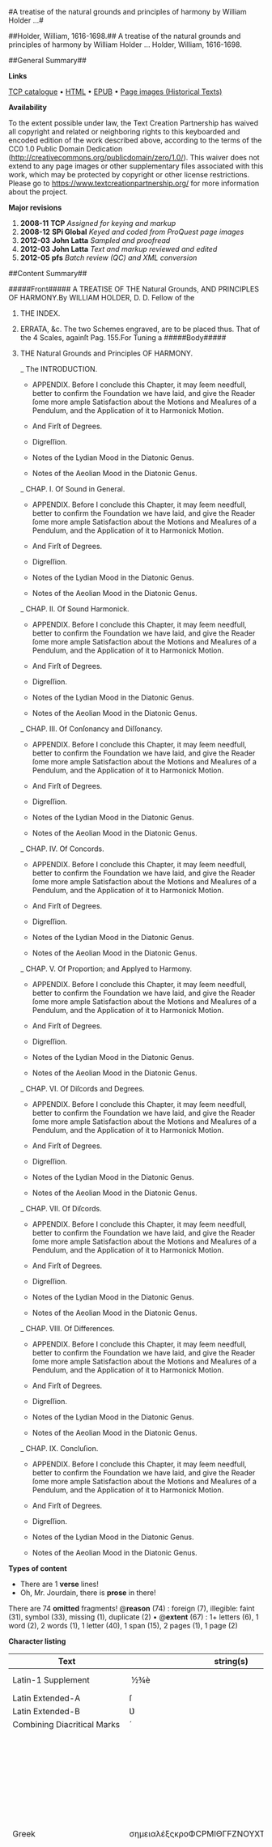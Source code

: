 #A treatise of the natural grounds and principles of harmony by William Holder ...#

##Holder, William, 1616-1698.##
A treatise of the natural grounds and principles of harmony by William Holder ...
Holder, William, 1616-1698.

##General Summary##

**Links**

[TCP catalogue](http://www.ota.ox.ac.uk/tcp/)  • 
[HTML](http://tei.it.ox.ac.uk/tcp/Texts-HTML/free/A44/A44132.html)  • 
[EPUB](http://tei.it.ox.ac.uk/tcp/Texts-EPUB/free/A44/A44132.epub) • 
[Page images (Historical Texts)](https://historicaltexts.jisc.ac.uk/eebo-12340408e)

**Availability**

To the extent possible under law, the Text Creation Partnership has waived all copyright and related or neighboring rights to this keyboarded and encoded edition of the work described above, according to the terms of the CC0 1.0 Public Domain Dedication (http://creativecommons.org/publicdomain/zero/1.0/). This waiver does not extend to any page images or other supplementary files associated with this work, which may be protected by copyright or other license restrictions. Please go to https://www.textcreationpartnership.org/ for more information about the project.

**Major revisions**

1. __2008-11__ __TCP__ *Assigned for keying and markup*
1. __2008-12__ __SPi Global__ *Keyed and coded from ProQuest page images*
1. __2012-03__ __John Latta__ *Sampled and proofread*
1. __2012-03__ __John Latta__ *Text and markup reviewed and edited*
1. __2012-05__ __pfs__ *Batch review (QC) and XML conversion*

##Content Summary##

#####Front#####
A TREATISE OF THE Natural Grounds, AND PRINCIPLES OF HARMONY.By WILLIAM HOLDER, D. D. Fellow of the 
1. THE INDEX.

1. ERRATA, &c.
The two Schemes engraved, are to be placed thus.
That of the 4 Scales, againſt Pag. 155.For Tuning a
#####Body#####

1. THE Natural Grounds and Principles OF HARMONY.

    _ The INTRODUCTION.

      * APPENDIX. Before I conclude this Chapter, it may ſeem needfull, better to confirm the Foundation we have laid, and give the Reader ſome more ample Satisfaction about the Motions and Meaſures of a Pendulum, and the Application of it to Harmonick Motion.

      * And Firſt of Degrees.

      * Digreſſion.

      * Notes of the Lydian Mood in the Diatonic Genus.

      * Notes of the Aeolian Mood in the Diatonic Genus.

    _ CHAP. I. Of Sound in General.

      * APPENDIX. Before I conclude this Chapter, it may ſeem needfull, better to confirm the Foundation we have laid, and give the Reader ſome more ample Satisfaction about the Motions and Meaſures of a Pendulum, and the Application of it to Harmonick Motion.

      * And Firſt of Degrees.

      * Digreſſion.

      * Notes of the Lydian Mood in the Diatonic Genus.

      * Notes of the Aeolian Mood in the Diatonic Genus.

    _ CHAP. II. Of Sound Harmonick.

      * APPENDIX. Before I conclude this Chapter, it may ſeem needfull, better to confirm the Foundation we have laid, and give the Reader ſome more ample Satisfaction about the Motions and Meaſures of a Pendulum, and the Application of it to Harmonick Motion.

      * And Firſt of Degrees.

      * Digreſſion.

      * Notes of the Lydian Mood in the Diatonic Genus.

      * Notes of the Aeolian Mood in the Diatonic Genus.

    _ CHAP. III. Of Conſonancy and Diſſonancy.

      * APPENDIX. Before I conclude this Chapter, it may ſeem needfull, better to confirm the Foundation we have laid, and give the Reader ſome more ample Satisfaction about the Motions and Meaſures of a Pendulum, and the Application of it to Harmonick Motion.

      * And Firſt of Degrees.

      * Digreſſion.

      * Notes of the Lydian Mood in the Diatonic Genus.

      * Notes of the Aeolian Mood in the Diatonic Genus.

    _ CHAP. IV. Of Concords.

      * APPENDIX. Before I conclude this Chapter, it may ſeem needfull, better to confirm the Foundation we have laid, and give the Reader ſome more ample Satisfaction about the Motions and Meaſures of a Pendulum, and the Application of it to Harmonick Motion.

      * And Firſt of Degrees.

      * Digreſſion.

      * Notes of the Lydian Mood in the Diatonic Genus.

      * Notes of the Aeolian Mood in the Diatonic Genus.

    _ CHAP. V. Of Proportion; and Applyed to Harmony.

      * APPENDIX. Before I conclude this Chapter, it may ſeem needfull, better to confirm the Foundation we have laid, and give the Reader ſome more ample Satisfaction about the Motions and Meaſures of a Pendulum, and the Application of it to Harmonick Motion.

      * And Firſt of Degrees.

      * Digreſſion.

      * Notes of the Lydian Mood in the Diatonic Genus.

      * Notes of the Aeolian Mood in the Diatonic Genus.

    _ CHAP. VI. Of Diſcords and Degrees.

      * APPENDIX. Before I conclude this Chapter, it may ſeem needfull, better to confirm the Foundation we have laid, and give the Reader ſome more ample Satisfaction about the Motions and Meaſures of a Pendulum, and the Application of it to Harmonick Motion.

      * And Firſt of Degrees.

      * Digreſſion.

      * Notes of the Lydian Mood in the Diatonic Genus.

      * Notes of the Aeolian Mood in the Diatonic Genus.

    _ CHAP. VII. Of Diſcords.

      * APPENDIX. Before I conclude this Chapter, it may ſeem needfull, better to confirm the Foundation we have laid, and give the Reader ſome more ample Satisfaction about the Motions and Meaſures of a Pendulum, and the Application of it to Harmonick Motion.

      * And Firſt of Degrees.

      * Digreſſion.

      * Notes of the Lydian Mood in the Diatonic Genus.

      * Notes of the Aeolian Mood in the Diatonic Genus.

    _ CHAP. VIII. Of Differences.

      * APPENDIX. Before I conclude this Chapter, it may ſeem needfull, better to confirm the Foundation we have laid, and give the Reader ſome more ample Satisfaction about the Motions and Meaſures of a Pendulum, and the Application of it to Harmonick Motion.

      * And Firſt of Degrees.

      * Digreſſion.

      * Notes of the Lydian Mood in the Diatonic Genus.

      * Notes of the Aeolian Mood in the Diatonic Genus.

    _ CHAP. IX. Concluſion.

      * APPENDIX. Before I conclude this Chapter, it may ſeem needfull, better to confirm the Foundation we have laid, and give the Reader ſome more ample Satisfaction about the Motions and Meaſures of a Pendulum, and the Application of it to Harmonick Motion.

      * And Firſt of Degrees.

      * Digreſſion.

      * Notes of the Lydian Mood in the Diatonic Genus.

      * Notes of the Aeolian Mood in the Diatonic Genus.

**Types of content**

  * There are 1 **verse** lines!
  * Oh, Mr. Jourdain, there is **prose** in there!

There are 74 **omitted** fragments! 
 @__reason__ (74) : foreign (7), illegible: faint (31), symbol (33), missing (1), duplicate (2)  •  @__extent__ (67) : 1+ letters (6), 1 word (2), 2 words (1), 1 letter (40), 1 span (15), 2 pages (1), 1 page (2)

**Character listing**


|Text|string(s)|codepoint(s)|
|---|---|---|
|Latin-1 Supplement| ½¾è|160 189 190 232|
|Latin Extended-A|ſ|383|
|Latin Extended-B|Ʋ|434|
|Combining             Diacritical Marks|́|769|
|Greek|σημειαλέξςκροΦϹΡΜΙΘΓϜΖΝΟΥΧΤΚΑΗΒΞΔΠΕΣΛΨΩ|963 951 956 949 953 945 955 941 958 962 954 961 959 934 1017 929 924 921 920 915 988 918 925 927 933 935 932 922 913 919 914 926 916 928 917 931 923 936 937|
|GreekandCoptic|σημειαλέξςκροΦϹΡΜΙΘΓϜΖΝΟΥΧΤΚΑΗΒΞΔΠΕΣΛΨΩ|963 951 956 949 953 945 955 941 958 962 954 961 959 934 1017 929 924 921 920 915 988 918 925 927 933 935 932 922 913 919 914 926 916 928 917 931 923 936 937|
|GreekExtended|ῦ|8166|
|General Punctuation|•…—|8226 8230 8212|
|Number Forms|⅔⅘⅚⅗⅝|8532 8536 8538 8535 8541|
|Mathematical Operators|−|8722|
|Geometric Shapes|◊|9674|
|Miscellaneous Symbols|☐♯♭|9744 9839 9837|
|CJKSymbolsandPunctuation|〈〉|12296 12297|

##Tag Usage Summary##

###Header Tag Usage###

|No|element name|occ|attributes|
|---|---|---|---|
|1.|__author__|2||
|2.|__availability__|1||
|3.|__biblFull__|1||
|4.|__change__|5||
|5.|__date__|8| @__when__ (1) : 2012-10 (1)|
|6.|__edition__|1||
|7.|__editionStmt__|1||
|8.|__editorialDecl__|1||
|9.|__encodingDesc__|1||
|10.|__extent__|2||
|11.|__fileDesc__|1||
|12.|__idno__|6| @__type__ (6) : DLPS (1), STC (2), EEBO-CITATION (1), OCLC (1), VID (1)|
|13.|__keywords__|1| @__scheme__ (1) : http://authorities.loc.gov/ (1)|
|14.|__label__|5||
|15.|__langUsage__|1||
|16.|__language__|1| @__ident__ (1) : eng (1)|
|17.|__listPrefixDef__|1||
|18.|__note__|5||
|19.|__notesStmt__|2||
|20.|__p__|11||
|21.|__prefixDef__|2| @__ident__ (2) : tcp (1), char (1)  •  @__matchPattern__ (2) : ([0-9\-]+):([0-9IVX]+) (1), (.+) (1)  •  @__replacementPattern__ (2) : http://eebo.chadwyck.com/downloadtiff?vid=$1&page=$2 (1), https://raw.githubusercontent.com/textcreationpartnership/Texts/master/tcpchars.xml#$1 (1)|
|22.|__profileDesc__|1||
|23.|__projectDesc__|1||
|24.|__pubPlace__|2||
|25.|__publicationStmt__|2||
|26.|__publisher__|2||
|27.|__ref__|1| @__target__ (1) : http://www.textcreationpartnership.org/docs/. (1)|
|28.|__revisionDesc__|1||
|29.|__seriesStmt__|1||
|30.|__sourceDesc__|1||
|31.|__term__|2||
|32.|__textClass__|1||
|33.|__title__|3||
|34.|__titleStmt__|2||


###Text Tag Usage###

|No|element name|occ|attributes|
|---|---|---|---|
|1.|__bibl__|1||
|2.|__body__|1||
|3.|__cell__|803| @__role__ (27) : label (26), total (1)  •  @__cols__ (2) : 2 (1), 4 (1)|
|4.|__desc__|74||
|5.|__div__|20| @__type__ (20) : title_page (1), table_of_contents (1), errata (1), binding_instructions (1), treatise (1), introduction (1), chapter (9), appendix (1), part (4)  •  @__n__ (9) : 1 (1), 2 (1), 3 (1), 4 (1), 5 (1), 6 (1), 7 (1), 8 (1), 9 (1)|
|6.|__epigraph__|1||
|7.|__figDesc__|6||
|8.|__figure__|9||
|9.|__front__|1||
|10.|__g__|940| @__ref__ (940) : char:EOLhyphen (922), char:V (1), char:sharp2 (17)|
|11.|__gap__|74| @__reason__ (74) : foreign (7), illegible: faint (31), symbol (33), missing (1), duplicate (2)  •  @__extent__ (67) : 1+ letters (6), 1 word (2), 2 words (1), 1 letter (40), 1 span (15), 2 pages (1), 1 page (2)|
|12.|__head__|18||
|13.|__hi__|1782| @__rend__ (3) : sup (3)|
|14.|__item__|146||
|15.|__l__|1||
|16.|__list__|16||
|17.|__note__|2| @__place__ (2) : margin (2)|
|18.|__p__|324| @__n__ (23) : 1 (4), 2 (4), 3 (2), 4 (2), 5 (2), 6 (2), 7 (2), 8 (2), 9 (1), 10 (1), 11 (1)|
|19.|__pb__|214| @__facs__ (214) : tcp:59863:1 (2), tcp:59863:2 (2), tcp:59863:3 (2), tcp:59863:4 (2), tcp:59863:5 (2), tcp:59863:6 (2), tcp:59863:7 (2), tcp:59863:8 (2), tcp:59863:9 (2), tcp:59863:10 (2), tcp:59863:11 (2), tcp:59863:12 (2), tcp:59863:13 (2), tcp:59863:14 (2), tcp:59863:15 (2), tcp:59863:16 (2), tcp:59863:17 (2), tcp:59863:18 (2), tcp:59863:19 (2), tcp:59863:20 (2), tcp:59863:21 (2), tcp:59863:22 (2), tcp:59863:23 (2), tcp:59863:24 (2), tcp:59863:25 (2), tcp:59863:26 (2), tcp:59863:27 (2), tcp:59863:28 (2), tcp:59863:29 (2), tcp:59863:30 (2), tcp:59863:31 (2), tcp:59863:32 (2), tcp:59863:33 (2), tcp:59863:34 (2), tcp:59863:35 (2), tcp:59863:36 (2), tcp:59863:37 (2), tcp:59863:38 (2), tcp:59863:39 (2), tcp:59863:40 (2), tcp:59863:41 (2), tcp:59863:42 (2), tcp:59863:43 (2), tcp:59863:44 (2), tcp:59863:45 (2), tcp:59863:46 (2), tcp:59863:47 (2), tcp:59863:48 (2), tcp:59863:49 (2), tcp:59863:50 (2), tcp:59863:51 (2), tcp:59863:52 (2), tcp:59863:53 (2), tcp:59863:54 (2), tcp:59863:56 (2), tcp:59863:57 (2), tcp:59863:58 (2), tcp:59863:59 (2), tcp:59863:60 (2), tcp:59863:61 (2), tcp:59863:62 (2), tcp:59863:63 (2), tcp:59863:64 (2), tcp:59863:65 (2), tcp:59863:66 (2), tcp:59863:67 (2), tcp:59863:68 (2), tcp:59863:69 (2), tcp:59863:70 (2), tcp:59863:71 (2), tcp:59863:72 (2), tcp:59863:73 (2), tcp:59863:74 (2), tcp:59863:75 (2), tcp:59863:76 (2), tcp:59863:77 (2), tcp:59863:78 (2), tcp:59863:79 (2), tcp:59863:80 (2), tcp:59863:81 (2), tcp:59863:82 (1), tcp:59863:83 (1), tcp:59863:84 (2), tcp:59863:85 (2), tcp:59863:86 (2), tcp:59863:87 (2), tcp:59863:88 (2), tcp:59863:89 (2), tcp:59863:90 (2), tcp:59863:91 (2), tcp:59863:92 (2), tcp:59863:93 (2), tcp:59863:94 (2), tcp:59863:95 (2), tcp:59863:96 (2), tcp:59863:97 (2), tcp:59863:98 (2), tcp:59863:100 (1), tcp:59863:101 (2), tcp:59863:102 (2), tcp:59863:103 (2), tcp:59863:104 (2), tcp:59863:105 (2), tcp:59863:106 (2), tcp:59863:107 (2), tcp:59863:108 (2), tcp:59863:109 (2), tcp:59863:110 (2), tcp:59863:111 (1)  •  @__n__ (199) : 1 (1), 2 (1), 3 (1), 4 (1), 5 (1), 6 (1), 7 (1), 8 (1), 9 (1), 10 (1), 11 (1), 12 (1), 13 (1), 14 (1), 15 (1), 16 (1), 17 (1), 18 (1), 19 (1), 20 (1), 21 (1), 22 (1), 23 (1), 24 (1), 25 (1), 26 (1), 27 (1), 28 (1), 29 (1), 30 (1), 31 (1), 32 (1), 33 (1), 34 (1), 35 (1), 36 (1), 37 (1), 38 (1), 39 (1), 40 (1), 41 (1), 42 (1), 43 (1), 44 (1), 45 (1), 46 (1), 47 (1), 48 (1), 49 (1), 50 (1), 51 (1), 52 (1), 53 (1), 54 (1), 55 (1), 56 (1), 57 (1), 58 (1), 59 (1), 60 (1), 61 (1), 62 (1), 63 (1), 64 (1), 65 (1), 66 (1), 67 (1), 68 (1), 69 (1), 70 (1), 71 (1), 72 (1), 73 (1), 74 (1), 75 (1), 76 (1), 77 (1), 78 (1), 79 (1), 80 (1), 81 (1), 82 (1), 83 (1), 84 (1), 85 (1), 86 (1), 87 (1), 88 (1), 89 (1), 90 (1), 91 (1), 92 (1), 93 (1), 94 (1), 95 (1), 96 (1), 97 (1), 100 (1), 101 (1), 102 (1), 103 (1), 104 (1), 105 (1), 106 (2), 107 (2), 108 (1), 109 (1), 110 (1), 111 (1), 112 (1), 113 (1), 114 (1), 115 (1), 116 (1), 117 (1), 118 (1), 119 (1), 120 (1), 121 (1), 122 (1), 123 (1), 124 (1), 125 (1), 126 (1), 127 (1), 128 (1), 129 (1), 130 (1), 131 (1), 132 (1), 133 (1), 134 (1), 135 (1), 136 (1), 137 (1), 138 (1), 139 (1), 140 (1), 141 (1), 142 (1), 143 (1), 144 (1), 145 (1), 146 (1), 147 (1), 150 (1), 151 (1), 152 (1), 153 (1), 155 (1), 156 (2), 157 (2), 158 (1), 159 (1), 160 (1), 161 (1), 162 (1), 163 (1), 164 (1), 165 (1), 168 (1), 169 (1), 170 (1), 171 (1), 172 (1), 173 (1), 174 (1), 175 (1), 176 (1), 177 (1), 178 (1), 179 (1), 180 (1), 183 (1), 184 (1), 185 (1), 186 (1), 187 (1), 188 (1), 189 (1), 190 (1), 191 (1), 192 (1), 193 (1), 194 (1), 195 (1), 196 (1), 197 (1), 198 (1), 199 (1), 200 (1), 201 (1), 202 (1), 203 (1), 204 (1)|
|20.|__q__|1||
|21.|__row__|214| @__role__ (1) : total (1)|
|22.|__table__|18||
|23.|__trailer__|1||
